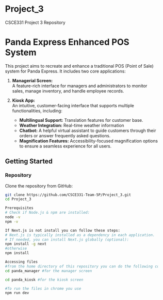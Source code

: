 # Project_3
CSCE331 Project 3 Repository

# Panda Express Enhanced POS System

This project aims to recreate and enhance a traditional POS (Point of Sale) system for Panda Express. It includes two core applications:

1. **Managerial Screen:**  
   A feature-rich interface for managers and administrators to monitor sales, manage inventory, and handle employee records.

2. **Kiosk App:**  
   An intuitive, customer-facing interface that supports multiple functionalities, including:
   - **Multilingual Support:** Translation features for customer base.
   - **Weather Integration:** Real-time weather information
   - **Chatbot:** A helpful virtual assistant to guide customers through their orders or answer frequently asked questions.
   - **Magnification Features:** Accessibility-focused magnification options to ensure a seamless experience for all users.

## Getting Started

### Repository
Clone the repository from GitHub:
```bash
git clone https://github.com/CSCE331-Team-5P/Project_3.git
cd Project_3

Prerequisites
# Check if Node.js & npm are installed:
node -v
npm -v

If Next.js is not install you can follow these steps:
# Next.js is typically installed as a dependency in each application.
# If needed, you can install Next.js globally (optional):
npm install -g next
#otherwise
npm install 

Accessing files
#from the home directory of this repository you can do the following commands:
cd panda_manager #for the manager screen

cd panda_kiosk #for the kiosk screen

#To run the files in chrome you use
npm run dev

